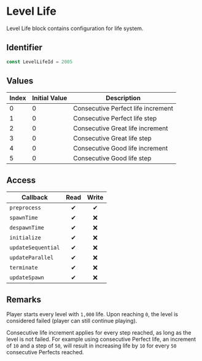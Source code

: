 # Level Life

Level Life block contains configuration for life system.

## Identifier

```ts
const LevelLifeId = 2005
```

## Values

| Index | Initial Value | Description                        |
| ----- | ------------- | ---------------------------------- |
| 0     | 0             | Consecutive Perfect life increment |
| 1     | 0             | Consecutive Perfect life step      |
| 2     | 0             | Consecutive Great life increment   |
| 3     | 0             | Consecutive Great life step        |
| 4     | 0             | Consecutive Good life increment    |
| 5     | 0             | Consecutive Good life step         |

## Access

| Callback           | Read | Write |
| ------------------ | :--: | :---: |
| `preprocess`       |  ✔   |   ✔   |
| `spawnTime`        |  ✔   |  ❌   |
| `despawnTime`      |  ✔   |  ❌   |
| `initialize`       |  ✔   |  ❌   |
| `updateSequential` |  ✔   |  ❌   |
| `updateParallel`   |  ✔   |  ❌   |
| `terminate`        |  ✔   |  ❌   |
| `updateSpawn`      |  ✔   |  ❌   |

## Remarks

Player starts every level with `1,000` life. Upon reaching `0`, the level is considered failed (player can still continue playing).

Consecutive life increment applies for every step reached, as long as the level is not failed. For example using consecutive Perfect life, an increment of `10` and a step of `50`, will result in increasing life by `10` for every `50` consecutive Perfects reached.
